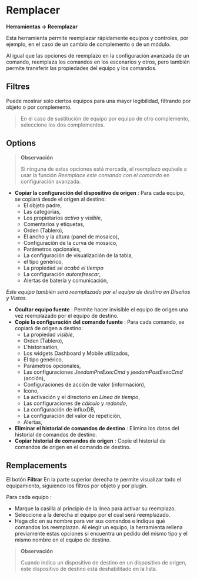  # Remplacer
**Herramientas → Reemplazar**

Esta herramienta permite reemplazar rápidamente equipos y controles, por ejemplo, en el caso de un cambio de complemento o de un módulo.

Al igual que las opciones de reemplazo en la configuración avanzada de un comando, reemplaza los comandos en los escenarios y otros, pero también permite transferir las propiedades del equipo y los comandos.

## Filtres

Puede mostrar solo ciertos equipos para una mayor legibilidad, filtrando por objeto o por complemento.

> En el caso de sustitución de equipo por equipo de otro complemento, seleccione los dos complementos.

## Options

> **Observación**
>
> Si ninguna de estas opciones está marcada, el reemplazo equivale a usar la función *Reemplace este comando con el comando* en configuración avanzada.

- **Copiar la configuración del dispositivo de origen** :
Para cada equipo, se copiará desde el origen al destino:
	* El objeto padre,
	* Las categorias,
	* Los propietarios *activo* y *visible*,
	* Comentarios y etiquetas,
	* Orden (Tablero),
	* El ancho y la altura (panel de mosaico),
	* Configuración de la curva de mosaico,
	* Parámetros opcionales,
	* La configuración de visualización de la tabla,
	* el tipo genérico,
	* La propiedad *se acabó el tiempo*
	* La configuración *autorefrescar*,
	* Alertas de batería y comunicación,


*Este equipo también será reemplazado por el equipo de destino en Diseños y Vistas.*

- **Ocultar equipo fuente** : Permite hacer invisible el equipo de origen una vez reemplazado por el equipo de destino.
- **Copie la configuración del comando fuente** :
Para cada comando, se copiará de origen a destino:
	* La propiedad *visible*,
	* Orden (Tablero),
	* L'historisation,
	* Los widgets Dashboard y Mobile utilizados,
	* El tipo genérico,
	* Parámetros opcionales,
	* Las configuraciones *JeedomPreExecCmd* y *jeedomPostExecCmd* (acción),
	* Configuraciones de acción de valor (información),
	* Icono,
	* La activación y el directorio en *Línea de tiempo*,
	* Las configuraciones de *cálculo* y *redondo*,
	* La configuración de influxDB,
	* La configuración del valor de repetición,
	* Alertas,
- **Eliminar el historial de comandos de destino** : Elimina los datos del historial de comandos de destino.
- **Copiar historial de comandos de origen** : Copie el historial de comandos de origen en el comando de destino.



## Remplacements

El botón **Filtrar** En la parte superior derecha te permite visualizar todo el equipamiento, siguiendo los filtros por objeto y por plugin.

Para cada equipo :

- Marque la casilla al principio de la línea para activar su reemplazo.
- Seleccione a la derecha el equipo por el cual será reemplazado.
- Haga clic en su nombre para ver sus comandos e indique qué comandos los reemplazan. Al elegir un equipo, la herramienta rellena previamente estas opciones si encuentra un pedido del mismo tipo y el mismo nombre en el equipo de destino.


> **Observación**
>
> Cuando indica un dispositivo de destino en un dispositivo de origen, este dispositivo de destino está deshabilitado en la lista.
